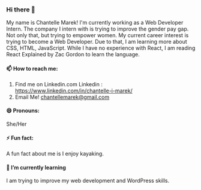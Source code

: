 ### Hi there 👋
My name is Chantelle Marek!
I'm currently working as a Web Developer Intern. The company I intern with is trying to improve the gender pay gap. Not only that, but trying to empower women. My current career interest is trying to become a Web Developer. Due to that, I am learning more about CSS, HTML, JavaScript. While I have no experience with React, I am reading React Explained by Zac Gordon to learn the language.

#### 📫 How to reach me: 
1. Find me on Linkedin.com
Linkedin : https://www.linkedin.com/in/chantelle-i-marek/ 
2. Email Me! 
chantellemarek@gmail.com
#### 😄 Pronouns: 
She/Her
#### ⚡ Fun fact: 
A fun fact about me is I enjoy kayaking.
#### 🌱 I’m currently learning
I am trying to improve my web development and WordPress skills.

<!--
**chantellemarek/chantellemarek** is a ✨ _special_ ✨ repository because its `README.md` (this file) appears on your GitHub profile.

Here are some ideas to get you started:

- 🌱 I’m currently learning Python.
- 📫 How to reach me: 
1. Find me on Linkedin
2. Email Me
- 😄 Pronouns: She/Her
- ⚡ Fun fact: A fun fact about me is, I enjoy kayaking and fishing.
-->

